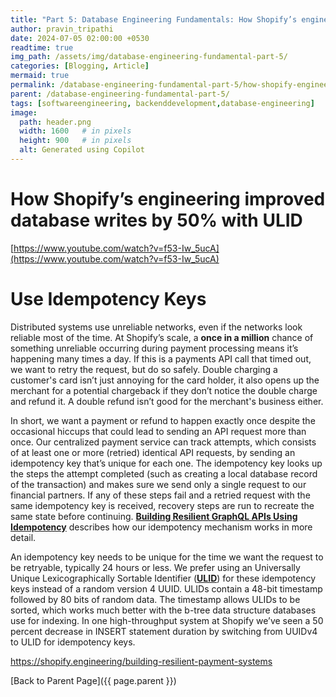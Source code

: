 ```yaml
---
title: "Part 5: Database Engineering Fundamentals: How Shopify’s engineering improved database writes?"
author: pravin_tripathi
date: 2024-07-05 02:00:00 +0530
readtime: true
img_path: /assets/img/database-engineering-fundamental-part-5/
categories: [Blogging, Article]
mermaid: true
permalink: /database-engineering-fundamental-part-5/how-shopify-engineering-improved-database-writes/
parent: /database-engineering-fundamental-part-5/
tags: [softwareengineering, backenddevelopment,database-engineering]
image:
  path: header.png
  width: 1600   # in pixels
  height: 900   # in pixels
  alt: Generated using Copilot
---
```

# How Shopify’s engineering improved database writes by 50% with ULID

[https://www.youtube.com/watch?v=f53-Iw_5ucA](https://www.youtube.com/watch?v=f53-Iw_5ucA)

# Use Idempotency Keys

Distributed systems use unreliable networks, even if the networks look reliable most of the time. At Shopify’s scale, a **once in a million** chance of something unreliable occurring during payment processing means it’s happening many times a day. If this is a payments API call that timed out, we want to retry the request, but do so safely. Double charging a customer's card isn’t just annoying for the card holder, it also opens up the merchant for a potential chargeback if they don’t notice the double charge and refund it. A double refund isn’t good for the merchant's business either.

In short, we want a payment or refund to happen exactly once despite the occasional hiccups that could lead to sending an API request more than once. Our centralized payment service can track attempts, which consists of at least one or more (retried) identical API requests, by sending an idempotency key that’s unique for each one. The idempotency key looks up the steps the attempt completed (such as creating a local database record of the transaction) and makes sure we send only a single request to our financial partners. If any of these steps fail and a retried request with the same idempotency key is received, recovery steps are run to recreate the same state before continuing. [**Building Resilient GraphQL APIs Using Idempotency**](https://shopify.engineering/building-resilient-graphql-apis-using-idempotency) describes how our idempotency mechanism works in more detail.

An idempotency key needs to be unique for the time we want the request to be retryable, typically 24 hours or less. We prefer using an Universally Unique Lexicographically Sortable Identifier ([**ULID**](https://github.com/ulid/spec)) for these idempotency keys instead of a random version 4 UUID. ULIDs contain a 48-bit timestamp followed by 80 bits of random data. The timestamp allows ULIDs to be sorted, which works much better with the b-tree data structure databases use for indexing. In one high-throughput system at Shopify we’ve seen a 50 percent decrease in INSERT statement duration by switching from UUIDv4 to ULID for idempotency keys.

https://shopify.engineering/building-resilient-payment-systems

[Back to Parent Page]({{ page.parent }})